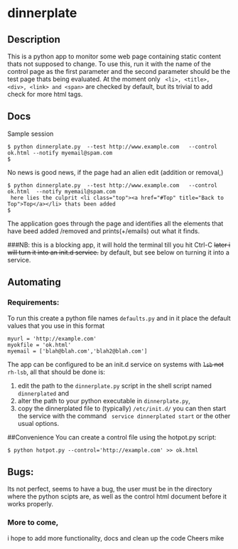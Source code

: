 # dinnerplate 
## Description
This is a python app to monitor some web page containing static content thats not supposed to change.
To use this,  run it with the name of the control page as the first parameter and the second parameter 
should be the test page thats being evaluated. At the moment only ``` <li>, <title>, <div>, <link> and <span>``` 
are checked by default, but its trivial to add check for more html tags.

## Docs
Sample session

```
$ python dinnerplate.py  --test http://www.example.com   --control ok.html --notify myemail@spam.com 
$ 
```

No news is good news, if the page had an alien edit (addition or removal,)

```
$ python dinnerplate.py  --test http://www.example.com   --control ok.html  --notify myemail@spam.com
 here lies the culprit <li class="top"><a href="#Top" title="Back to Top">Top</a></li> thats been added
$
```

The application goes through the page and identifies all the elements that have beed added /removed and
prints(+/emails) out what it finds.

###NB:
this is a blocking app, it will hold the terminal till you hit Ctrl-C <del> later i will turn it into an
init.d service.</del> by default, but see below on turning it into a service.

## Automating
### Requirements:
To run this create a python file names ```defaults.py``` and  in it place the default values that you use
in this format
```
myurl = 'http://example.com'
myokfile = 'ok.html'
myemail = ['blah@blah.com','blah2@blah.com']
```
The app can be configured to be an init.d service on systems with <del> ```lsb``` not </del> ```rh-lsb```, all that should be done is:

1.	edit the path to the ```dinnerplate.py``` script  in the shell script named ```dinnerplated```  and
2.	alter the path to your python executable in ```dinnerplate.py```, 
3.	copy the dinnerplated file to (typically) ```/etc/init.d/``` you can then start the service
	with the command ``` service dinnerplated start``` or the other usual options.

##Convenience
You can create a control file using the hotpot.py script: 

```
$ python hotpot.py --control='http://example.com' >> ok.html
```

## Bugs:
Its not perfect, seems to have a bug, the user must be in the directory where the python scipts are, as well as the 
control html document before it works properly.

### More to come,
i hope to add more functionality, docs and clean up the code
Cheers
mike
